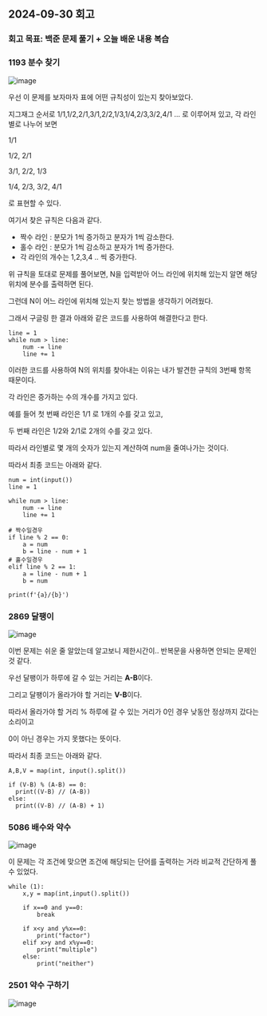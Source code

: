## 2024-09-30 회고
### 회고 목표: 백준 문제 풀기 + 오늘 배운 내용 복습

### 1193 분수 찾기
![image](https://github.com/user-attachments/assets/176a239f-80ad-4c45-b624-d60cd14b39a9)

우선 이 문제를 보자마자 표에 어떤 규칙성이 있는지 찾아보았다.

지그재그 순서로 1/1,1/2,2/1,3/1,2/2,1/3,1/4,2/3,3/2,4/1 ... 로 이루어져 있고, 각 라인별로 나누어 보면

1/1

1/2, 2/1

3/1, 2/2, 1/3

1/4, 2/3, 3/2, 4/1

로 표현할 수 있다.

여기서 찾은 규칙은 다음과 같다.

- 짝수 라인 : 분모가 1씩 증가하고 분자가 1씩 감소한다.
- 홀수 라인 : 분모가 1씩 감소하고 분자가 1씩 증가한다.
- 각 라인의 개수는 1,2,3,4 .. 씩 증가한다.

위 규칙을 토대로 문제를 풀어보면, N을 입력받아 어느 라인에 위치해 있는지 알면 해당 위치에 분수를 출력하면 된다.

그런데 N이 어느 라인에 위치해 있는지 찾는 방법을 생각하기 어려웠다.

그래서 구글링 한 결과 아래와 같은 코드를 사용하여 해결한다고 한다.
```
line = 1
while num > line:
    num -= line
    line += 1
```
이러한 코드를 사용하여 N의 위치를 찾아내는 이유는 내가 발견한 규칙의 3번째 항목 때문이다.

각 라인은 증가하는 수의 개수를 가지고 있다.

예를 들어 첫 번째 라인은 1/1 로 1개의 수를 갖고 있고,

두 번째 라인은 1/2와 2/1로 2개의 수를 갖고 있다.

따라서 라인별로 몇 개의 숫자가 있는지 계산하여 num을 줄여나가는 것이다.

따라서 최종 코드는 아래와 같다.

```
num = int(input())
line = 1

while num > line:
    num -= line
    line += 1
    
# 짝수일경우
if line % 2 == 0:
    a = num
    b = line - num + 1
# 홀수일경우
elif line % 2 == 1:
    a = line - num + 1
    b = num

print(f'{a}/{b}')
```


### 2869 달팽이
![image](https://github.com/user-attachments/assets/6b16aecb-e560-4001-a4fc-a3c22d702b20)

이번 문제는 쉬운 줄 알았는데 알고보니 제한시간이.. 반복문을 사용하면 안되는 문제인 것 같다.

우선 달팽이가 하루에 갈 수 있는 거리는 **A-B**이다.

그리고 달팽이가 올라가야 할 거리는 **V-B**이다.

따라서 올라가야 할 거리 % 하루에 갈 수 있는 거리가 0인 경우 낮동안 정상까지 갔다는 소리이고

0이 아닌 경우는 가지 못했다는 뜻이다.

따라서 최종 코드는 아래와 같다.

```
A,B,V = map(int, input().split())

if (V-B) % (A-B) == 0:
  print((V-B) // (A-B))
else:
  print((V-B) // (A-B) + 1) 
```


### 5086 배수와 약수
![image](https://github.com/user-attachments/assets/2a785417-62b4-47b7-9e6a-5d2d5ef768d8)

이 문제는 각 조건에 맞으면 조건에 해당되는 단어를 출력하는 거라 비교적 간단하게 풀 수 있었다.

```
while (1):
    x,y = map(int,input().split())
    
    if x==0 and y==0:
        break
        
    if x<y and y%x==0:
        print("factor")
    elif x>y and x%y==0:
        print("multiple")
    else:
        print("neither")
```

### 2501 약수 구하기
![image](https://github.com/user-attachments/assets/a38cb9df-c94e-466b-9b3c-a39542c15fb5)

